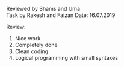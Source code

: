 Reviewed by Shams and Uma					
Task by Rakesh and Faizan
Date: 16.07.2019

Review:

1. Nice work
2. Completely done
3. Clean coding
3. Logical programming with small syntaxes
